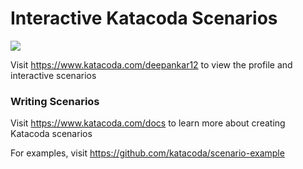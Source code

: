 # Interactive Katacoda Scenarios

[![](http://shields.katacoda.com/katacoda/deepankar12/count.svg)](https://www.katacoda.com/deepankar12 "Get your profile on Katacoda.com")

Visit https://www.katacoda.com/deepankar12 to view the profile and interactive scenarios

### Writing Scenarios
Visit https://www.katacoda.com/docs to learn more about creating Katacoda scenarios

For examples, visit https://github.com/katacoda/scenario-example

